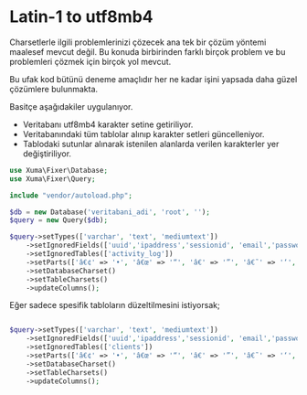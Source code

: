 # Latin-1 to utf8mb4

Charsetlerle ilgili problemlerinizi çözecek ana tek bir çözüm yöntemi maalesef mevcut değil. Bu konuda birbirinden farklı birçok problem ve bu problemleri çözmek için birçok yol mevcut.

Bu ufak kod bütünü deneme amaçlıdır her ne kadar işini yapsada daha güzel çözümlere bulunmakta. 

Basitçe aşağıdakiler uygulanıyor.

* Veritabanı  utf8mb4 karakter setine getiriliyor.
* Veritabanındaki tüm tablolar alınıp karakter setleri güncelleniyor.
* Tablodaki sutunlar alınarak istenilen alanlarda verilen karakterler yer değiştiriliyor.

```php
use Xuma\Fixer\Database;
use Xuma\Fixer\Query;

include "vendor/autoload.php";

$db = new Database('veritabani_adi', 'root', '');
$query = new Query($db);

$query->setTypes(['varchar', 'text', 'mediumtext'])
    ->setIgnoredFields(['uuid','ipaddress','sessionid', 'email','password'])
    ->setIgnoredTables(['activity_log'])
    ->setParts(['â€¢' => '•', 'â€œ' => '“', 'â€' => '”', 'â€˜' => '‘', 'â€™' => '’', 'Ý¾' => 'İ', 'Ý' => 'İ', 'Ä°' => 'İ', 'Ã' => 'İ', 'â€¹' => 'İ', '&Yacute;' => 'İ', 'ý' => 'ı', 'Ä±' => 'ı', 'Â±' => 'ı', 'Ã½' => 'ı', 'Ã›' => 'ı', 'â€º' => 'ı', '&yacute;' => 'ı', 'Þ' => 'Ş', 'Åž' => 'Ş', 'Ã…Å¸' => 'Ş', 'Ã¥Ã¿' => 'Ş', '&THORN;' => 'Ş', 'þ' => 'ş', 'Å?' => 'ş', 'ÅŸ' => 'ş', '&thorn;' => 'ş', 'Ð' => 'Ğ', 'Äž' => 'Ğ', 'ð' => 'ğ', 'Ä?' => 'ğ', 'ÄŸ' => 'ğ', '&eth;' => 'ğ', 'Ã‡' => 'Ç', 'Ã?' => 'Ç', '&Ccedil;' => 'Ç', 'Ã§' => 'ç', '&ccedil;' => 'ç', 'Ã–' => 'Ö', '&Ouml;' => 'Ö', 'Ã¶' => 'ö', '&ouml;' => 'ö', 'Ãœ' => 'Ü', '&Uuml;' => 'Ü', 'ÃƒÂ¼' => 'ü', 'Ã£Â¼' => 'ü', 'Ã¼' => 'ü', '&uuml;' => 'ü'])
    ->setDatabaseCharset()
    ->setTableCharsets()
    ->updateColumns();
```

Eğer sadece spesifik tabloların düzeltilmesini istiyorsak;
```php

$query->setTypes(['varchar', 'text', 'mediumtext'])
    ->setIgnoredFields(['uuid','ipaddress','sessionid', 'email','password'])
    ->setIgnoredTables(['clients'])
    ->setParts(['â€¢' => '•', 'â€œ' => '“', 'â€' => '”', 'â€˜' => '‘', 'â€™' => '’', 'Ý¾' => 'İ', 'Ý' => 'İ', 'Ä°' => 'İ', 'Ã' => 'İ', 'â€¹' => 'İ', '&Yacute;' => 'İ', 'ý' => 'ı', 'Ä±' => 'ı', 'Â±' => 'ı', 'Ã½' => 'ı', 'Ã›' => 'ı', 'â€º' => 'ı', '&yacute;' => 'ı', 'Þ' => 'Ş', 'Åž' => 'Ş', 'Ã…Å¸' => 'Ş', 'Ã¥Ã¿' => 'Ş', '&THORN;' => 'Ş', 'þ' => 'ş', 'Å?' => 'ş', 'ÅŸ' => 'ş', '&thorn;' => 'ş', 'Ð' => 'Ğ', 'Äž' => 'Ğ', 'ð' => 'ğ', 'Ä?' => 'ğ', 'ÄŸ' => 'ğ', '&eth;' => 'ğ', 'Ã‡' => 'Ç', 'Ã?' => 'Ç', '&Ccedil;' => 'Ç', 'Ã§' => 'ç', '&ccedil;' => 'ç', 'Ã–' => 'Ö', '&Ouml;' => 'Ö', 'Ã¶' => 'ö', '&ouml;' => 'ö', 'Ãœ' => 'Ü', '&Uuml;' => 'Ü', 'ÃƒÂ¼' => 'ü', 'Ã£Â¼' => 'ü', 'Ã¼' => 'ü', '&uuml;' => 'ü'])
    ->setDatabaseCharset()
    ->setTableCharsets()
    ->updateColumns();
   ```
 